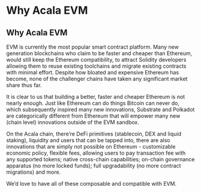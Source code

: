 # Why Acala EVM

## Why Acala EVM

EVM is currently the most popular smart contract platform. Many new generation blockchains who claim to be faster and cheaper than Ethereum, would still keep the Ethereum compatibility, to attract Solidity developers allowing them to reuse existing toolchains and migrate existing contracts with minimal effort. Despite how bloated and expensive Ethereum has become, none of the challenger chains have taken any significant market share thus far.

It is clear to us that building a better, faster and cheaper Ethereum is not nearly enough. Just like Ethereum can do things Bitcoin can never do, which subsequently inspired many new innovations, Substrate and Polkadot are categorically different from Ethereum that will empower many new (chain level) innovations outside of the EVM sandbox.

On the Acala chain, there’re DeFi primitives (stablecoin, DEX and liquid staking), liquidity and users that can be tapped into, there are also innovations that are simply not possible on Ethereum - customizable economic policy, flexible fees, allowing users to pay transaction fee with any supported tokens; native cross-chain capabilities; on-chain governance apparatus (no more locked funds); full upgradability (no more contract migrations) and more.

We’d love to have all of these composable and compatible with EVM.
